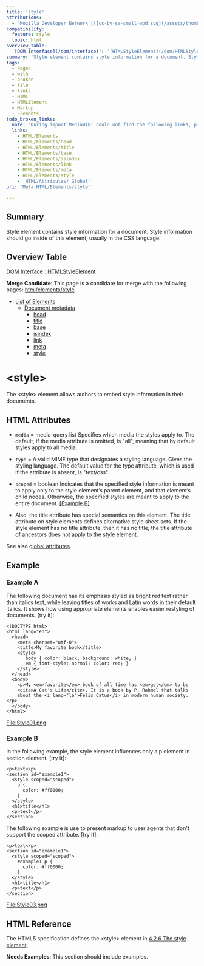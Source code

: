 ```yaml
---
title: 'style'
attributions:
  - 'Mozilla Developer Network [![cc-by-sa-small-wpd.svg](/assets/thumb/8/8c/cc-by-sa-small-wpd.svg/120px-cc-by-sa-small-wpd.svg.png)](http://creativecommons.org/licenses/by-sa/3.0/us/): [Article](https://developer.mozilla.org/en-US/docs/HTML/Element/style)'
compatibility:
  feature: style
  topic: html
overview_table:
  '[DOM Interface](/dom/interface)': '[HTMLStyleElement](/dom/HTMLStyleElement)'
summary: 'Style element contains style information for a document. Style information should go inside of this element, usually in the CSS language.'
tags:
  - Pages
  - with
  - broken
  - file
  - links
  - HTML
  - HTMLElement
  - Markup
  - Elements
todo_broken_links:
  note: 'During import MediaWiki could not find the following links, please fix and adjust this list.'
  links:
    - HTML/Elements
    - HTML/Elements/head
    - HTML/Elements/title
    - HTML/Elements/base
    - HTML/Elements/isindex
    - HTML/Elements/link
    - HTML/Elements/meta
    - HTML/Elements/style
    - 'HTML/Attributes/ Global'
uri: 'Meta:HTML/Elements/style'

---
```

## Summary

Style element contains style information for a document. Style information should go inside of this element, usually in the CSS language.

## Overview Table

[DOM Interface](/dom/interface)
:   [HTMLStyleElement](/dom/HTMLStyleElement)

**Merge Candidate**: This page is a candidate for merge with the following pages: [html/elements/style](/html/elements/style)

-   [List of Elements](/w/index.php?title=HTML/Elements&action=edit&redlink=1)
    -   [Document metadata](/w/index.php?title=HTML/Elements&action=edit&redlink=1)
        -   [head](/w/index.php?title=HTML/Elements/head&action=edit&redlink=1)
        -   [title](/w/index.php?title=HTML/Elements/title&action=edit&redlink=1)
        -   [base](/w/index.php?title=HTML/Elements/base&action=edit&redlink=1)
        -   [isindex](/w/index.php?title=HTML/Elements/isindex&action=edit&redlink=1)
        -   [link](/w/index.php?title=HTML/Elements/link&action=edit&redlink=1)
        -   [meta](/w/index.php?title=HTML/Elements/meta&action=edit&redlink=1)
        -   [style](/w/index.php?title=HTML/Elements/style&action=edit&redlink=1)

# \<style\>

The \<style\> element allows authors to embed style information in their documents.

## HTML Attributes

-   `media` = media-query list
    Specifies which media the styles apply to.
    The default, if the media attribute is omitted, is "all", meaning that by default styles apply to all media.

-   `type` = A valid MIME type that designates a styling language.
    Gives the styling language.
    The default value for the type attribute, which is used if the attribute is absent, is "text/css".

-   `scoped` = boolean
    Indicates that the specified style information is meant to apply only to the style element’s parent element, and that element’s child nodes. Otherwise, the specified styles are meant to apply to the entire document. [[Example B]](#Example_B)

-   Also, the title attribute has special semantics on this element.
    The title attribute on style elements defines alternative style sheet sets. If the style element has no title attribute, then it has no title; the title attribute of ancestors does not apply to the style element.

 See also [global attributes](/w/index.php?title=HTML/Attributes/_Global&action=edit&redlink=1).

## Example

### Example A

The following document has its emphasis styled as bright red text rather than italics text, while leaving titles of works and Latin words in their default italics. It shows how using appropriate elements enables easier restyling of documents. [try it]:

    <!DOCTYPE html>
    <html lang="en">
      <head>
        <meta charset="utf-8">
        <title>My favorite book</title>
        <style>
           body { color: black; background: white; }
           em { font-style: normal; color: red; }
        </style>
      </head>
      <body>
        <p>My <em>favorite</em> book of all time has <em>got</em> to be
        <cite>A Cat's Life</cite>. It is a book by P. Rahmel that talks
        about the <i lang="la">Felis Catus</i> in modern human society.</p>
      </body>
    </html>

[File:Style01.png](/w/index.php?title=Special:Upload&wpDestFile=Style01.png)

### Example B

In the following example, the style element influences only a p element in section element. [try it]:

    <p>text</p>
    <section id="example1">
      <style scoped="scoped">
        p {
          color: #ff0000;
        }
      </style>
      <h1>title</h1>
      <p>text</p>
    </section>

The following example is use to present markup to user agents that don't support the scoped attribute. [try it]:

    <p>text</p>
    <section id="example1">
      <style scoped="scoped">
        #example1 p {
          color: #ff0000;
        }
      </style>
      <h1>title</h1>
      <p>text</p>
    </section>

[File:Style03.png](/w/index.php?title=Special:Upload&wpDestFile=Style03.png)

## HTML Reference

The HTML5 specification defines the \<style\> element in [4.2.6 The style element](http://www.w3.org/TR/html5/semantics.html#the-style-element).

**Needs Examples**: This section should include examples.

